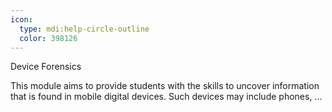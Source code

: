 ```yaml
---
icon:
  type: mdi:help-circle-outline
  color: 398126
---
```

Device Forensics

This module aims to provide students with the skills to uncover information that is found in mobile digital devices. Such devices may include phones,  ... 

